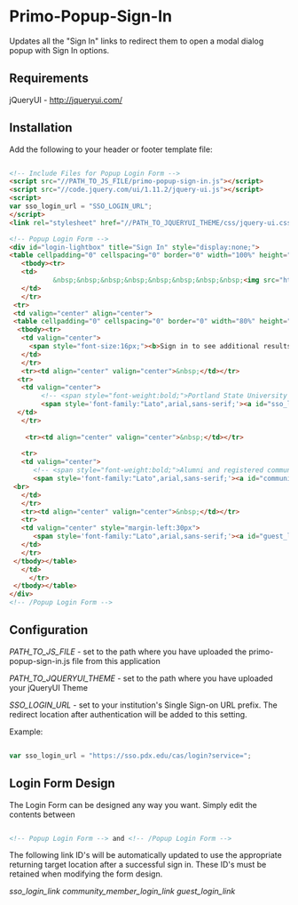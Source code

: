 # Primo-Popup-Sign-In
Updates all the "Sign In" links to redirect them to open a modal dialog popup with Sign In options.

## Requirements

jQueryUI - http://jqueryui.com/

## Installation

Add the following to your header or footer template file:

```html 

<!-- Include Files for Popup Login Form -->
<script src="//PATH_TO_JS_FILE/primo-popup-sign-in.js"></script>
<script src="//code.jquery.com/ui/1.11.2/jquery-ui.js"></script>
<script>
var sso_login_url = "SSO_LOGIN_URL";
</script>
<link rel="stylesheet" href="//PATH_TO_JQUERYUI_THEME/css/jquery-ui.css">

<!-- Popup Login Form -->
<div id="login-lightbox" title="Sign In" style="display:none;">
<table cellpadding="0" cellspacing="0" border="0" width="100%" height="100%">
   <tbody><tr>
   <td>
           &nbsp;&nbsp;&nbsp;&nbsp;&nbsp;&nbsp;&nbsp;&nbsp;<img src="https://alliance-primo-pds.hosted.exlibrisgroup.com//exlibris/primo/p4_1/pds/html_form/icon/PSU_logo.gif">
   </td>
   </tr>
 <tr>
 <td valign="center" align="center">
 <table cellpadding="0" cellspacing="0" border="0" width="80%" height="100%" style="width:80%; font-size:16px">
  <tbody><tr>
   <td valign="center">
     <span style="font-size:16px;"><b>Sign in to see additional results, library services, and request options</b></span>
   </td>
   </tr>
   <tr><td align="center" valign="center">&nbsp;</td></tr>
  <tr>
   <td valign="center">
 		<!-- <span style="font-weight:bold;">Portland State University students, faculty, and staff:</span><br/> -->
 		<span style='font-family:"Lato",arial,sans-serif;'><a id="sso_login_link" href="#">Current PSU students, faculty &amp; staff</a> </span>
  </td>
   </tr>
 
    <tr><td align="center" valign="center">&nbsp;</td></tr>
 
   <tr>
   <td valign="center">
      <!-- <span style="font-weight:bold;">Alumni and registered community borrowers:</span><br/> -->
      <span style='font-family:"Lato",arial,sans-serif;'><a id="community_member_login_link" href="#">Registered PSU Alumni Association members and PSU community borrowers</b></a></span>
 <br>
   </td>
   </tr>
   <tr><td align="center" valign="center">&nbsp;</td></tr>
   <tr>
   <td valign="center" style="margin-left:30px">
      <span style='font-family:"Lato",arial,sans-serif;'><a id="guest_login_link" href="#">Continue as guest</a></span>
   </td>
   </tr>
 </tbody></table>
   </td>
     </tr>
 </tbody></table>
</div>
<!-- /Popup Login Form -->

```

## Configuration

*PATH_TO_JS_FILE* - set to the path where you have uploaded the primo-popup-sign-in.js file from this application

*PATH_TO_JQUERYUI_THEME* - set to the path where you have uploaded your jQueryUI Theme

*SSO_LOGIN_URL* - set to your institution's Single Sign-on URL prefix. The redirect location after authentication will be added to this setting. 

Example: 

```javascript

var sso_login_url = "https://sso.pdx.edu/cas/login?service=";

```


## Login Form Design

The Login Form can be designed any way you want. Simply edit the contents between

```html

<!-- Popup Login Form --> and <!-- /Popup Login Form -->

```

The following link ID's will be automatically updated to use the appropriate returning target location after a successful sign in. These ID's must be retained when modifying the form design.

*sso_login_link*
*community_member_login_link*
*guest_login_link*





